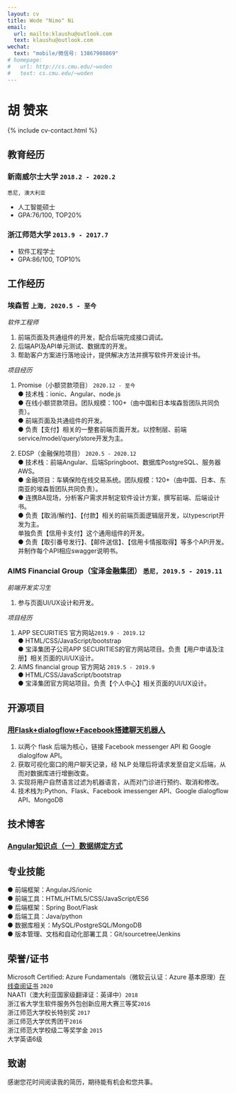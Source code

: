 ```yaml
---
layout: cv
title: Wode "Nimo" Ni
email:
  url: mailto:klaushu@outlook.com
  text: klaushu@outlook.com
wechat:
  text: "mobile/微信号: 13867908869"
# homepage:
#   url: http://cs.cmu.edu/~woden
#   text: cs.cmu.edu/~woden
---
```


# **胡** **赞来**

<!--
include contact information from the front matter
Supported arguments:
    - homepage: url, text
    - phone
    - email
-->

{% include cv-contact.html %}

## 教育经历

### **新南威尔士大学** `2018.2 - 2020.2`

```
悉尼, 澳大利亚
```

- 人工智能硕士
- GPA:76/100, TOP20%

### **浙江师范大学** `2013.9 - 2017.7`

- 软件工程学士
- GPA:86/100, TOP10%

## 工作经历

### **埃森哲** `上海, 2020.5 - 至今`

_软件工程师_<br>

1. 前端页面及共通组件的开发，配合后端完成接口调试。
2. 后端API及API单元测试、数据库的开发。
3. 帮助客户方案进行落地设计，提供解决方法并撰写软件开发设计书。


_项目经历_
1. Promise（小额贷款项目） `2020.12 - 至今`<br>
● 技术栈：ionic、Angular、node.js<br>
● 在线小额贷款项目。团队规模：100+（由中国和日本埃森哲团队共同负责）。<br>
● 前端页面及共通组件的开发。<br>
● 负责【支付】相关的一整套前端页面开发。以控制层、前端service/model/query/store开发为主。<br>


1. EDSP（金融保险项目） `2020.5 - 2020.12`<br>
● 技术栈：前端Angular、后端Springboot、数据库PostgreSQL、服务器AWS。<br>
● 金融项目：车辆保险在线交易系统。团队规模：120+（由中国、日本、东南亚的埃森哲团队共同负责）。<br>
● 连携BA现场，分析客户需求并制定软件设计方案，撰写前端、后端设计书。<br>
● 负责【取消/解约】、【付款】相关的前端页面逻辑层开发，以typescript开发为主。<br>
单独负责【信用卡支付】这个通用组件的开发。<br>
● 负责【取引番号发行】、【邮件送信】、【信用卡情报取得】等多个API开发。<br>
并制作每个API相应swagger说明书。



### **AIMS Financial Group（宝泽金融集团）** `悉尼, 2019.5 - 2019.11`

_前端开发实习生_<br>
1. 参与页面UI/UX设计和开发。

_项目经历_
1. APP SECURITIES 官方网站`2019.9 - 2019.12`<br>
● HTML/CSS/JavaScript/bootstrap<br>
● 宝泽集团子公司APP SECURITIES的官方网站项目。负责【用户申请及注册】相关页面的UI/UX设计。
1. AIMS financial group 官方网站 `2019.5 - 2019.9`<br>
● HTML/CSS/JavaScript/bootstrap<br>
● 宝泽集团官方网站项目。负责【个人中心】相关页面的UI/UX设计。


## 开源项目
### [**用Flask+dialogflow+Facebook搭建聊天机器人**](https://zhuanlan.zhihu.com/p/120079499)
1. 以两个 flask 后端为核心，链接 Facebook messenger API 和 Google dialoglfow API。<br>
2. 获取可视化窗口的用户聊天记录，经 NLP 处理后将请求发至自定义后端，从而对数据库进行增删改查。<br>
2. 实现将用户自然语言过滤为机器语言，从而对门诊进行预约、取消和修改。<br>
2. 技术栈为:Python、Flask、Facebook imessenger API、Google dialogflow API、MongoDB

## 技术博客
### [Angular知识点（一）数据绑定方式](https://zhuanlan.zhihu.com/p/331714908)


## 专业技能
● 前端框架：AngularJS/ionic<br>
● 前端工具：HTML/HTML5/CSS/JavaScript/ES6<br>
● 后端框架：Spring Boot/Flask<br>
● 后端工具：Java/python<br>
● 数据库相关：MySQL/PostgreSQL/MongoDB<br>
● 版本管理、文档和自动化部署工具：Git/sourcetree/Jenkins<br>

## 荣誉/证书

Microsoft Certified: Azure Fundamentals（微软云认证：Azure 基本原理）[在线查阅证书](https://www.youracclaim.com/badges/bd5ad8cc-cbbc-4232-b40a-13cffd0a947b/public_url) `2020` <br>
NAATI（澳大利亚国家级翻译证：英译中）`2018` <br>
浙江省大学生软件服务外包创新应用大赛三等奖`2016` <br>
浙江师范大学校长特别奖 `2017` <br>
浙江师范大学优秀团干`2016` <br>
浙江师范大学校级二等奖学金 `2015` <br>
大学英语6级<br>
## 致谢
感谢您花时间阅读我的简历，期待能有机会和您共事。






<!-- ### Footer

Last updated: May 2013 -->
